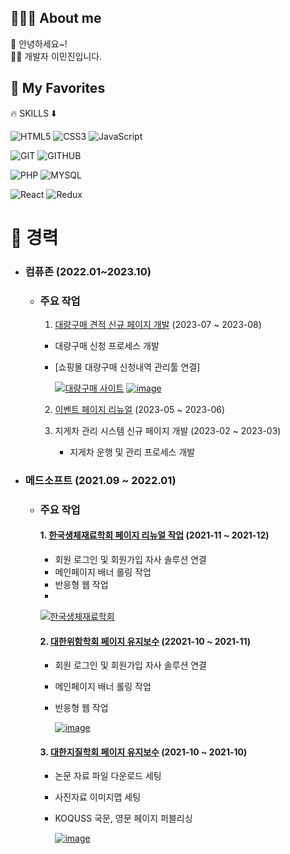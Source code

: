 ## 🙋🏻‍♂️ About me
🐣 안녕하세요~! <br>
✍🏻 개발자 이민진입니다.  <br>

## 🚀 My Favorites
🔥 SKILLS ⬇️

![HTML5](https://img.shields.io/badge/HTML5-E34F26?style=for-the-badge&logo=html5&logoColor=white)
![CSS3](https://img.shields.io/badge/CSS3-1572B6?style=for-the-badge&logo=css3)
![JavaScript](https://img.shields.io/badge/JavaScript-F7DF1E?style=for-the-badge&logo=javascript&logoColor=white)

![GIT](https://img.shields.io/badge/git-F05032?style=for-the-badge&logo=git&logoColor=white)
![GITHUB](https://img.shields.io/badge/github-181717?style=for-the-badge&logo=github&logoColor=white)

![PHP](https://img.shields.io/badge/PHP-777BB4?style=for-the-badge&logo=PHP&logoColor=white)
![MYSQL](https://img.shields.io/badge/mysql-4479A1?style=for-the-badge&logo=mysql&logoColor=white)

![React](https://img.shields.io/badge/React-61DAFB?style=for-the-badge&logo=react&logoColor=white)
![Redux](https://img.shields.io/badge/Redux-764ABC?style=for-the-badge&logo=redux&logoColor=white)







# 📌 경력
  - ### 컴퓨존 (2022.01~2023.10)
    - ### 주요 작업
        1. [대량구매 견적 신규 페이지 개발](https://www.compuzone.co.kr/cscenter/bulk_purchase.htm) (2023-07 ~ 2023-08)
        - 대량구매 신청 프로세스 개발
        - [쇼핑몰 대량구매 신청내역 관리툴 연결]
            
            [![대량구매 사이트](https://github.com/oidolee/oidolee/assets/85022962/5b2ae972-6618-44e8-9dda-e4b387fed164)](https://www.compuzone.co.kr/cscenter/bulk_purchase.htm)
            [![image](https://github.com/oidolee/oidolee/assets/85022962/f9761d40-09a5-4fa2-ac33-c792b04af325)](https://www.compuzone.co.kr/cscenter/bulk_purchase.htm)


        2. [이벤트 페이지 리뉴얼](https://www.compuzone.co.kr/event_zone/eventzone_main.htm?set=&scg=&sst=3&swd=&htc=732&hmp=0&btc=&bmp=0&svl=&sht=&glt=) (2023-05 ~ 2023-06)
           
           

        4. 지게차 관리 시스템 신규 페이지 개발 (2023-02 ~ 2023-03)
            - 지게차 운행 및 관리 프로세스 개발


   - ### 메드소프트 (2021.09 ~ 2022.01)  
        - ### 주요 작업
            #### 1. [한국생체재료학회 페이지 리뉴얼 작업](https://www.ksbm.or.kr/html/) (2021-11 ~ 2021-12)
            - 회원 로그인 및 회원가입 자사 솔루션 연결
            - 메인페이지 배너 롤링 작업
            - 반응형 웹 작업
            - 
             [![한국생체재료학회](https://github.com/oidolee/oidolee/assets/85022962/05d36e89-23ec-48a4-a34d-e5d886789cef)](https://www.ksbm.or.kr/html/)


            #### 2. [대한위함학회 페이지 유지보수](https://www.gskorea.or.kr/html/) (22021-10 ~ 2021-11)
            - 회원 로그인 및 회원가입 자사 솔루션 연결
            - 메인페이지 배너 롤링 작업
            - 반응형 웹 작업
         
              [![image](https://github.com/oidolee/oidolee/assets/85022962/1a12ae27-2978-4f22-b95d-9550a24ff94d)](https://www.gskorea.or.kr/html/)


            #### 3. [대한지질학회 페이지 유지보수](https://www.gskorea.or.kr/html/) (2021-10 ~ 2021-10)
            - 논문 자료 파일 다운로드 세팅
            - 사진자료 이미지맵 세팅
            - KOQUSS 국문, 영문 페이지 퍼블리싱

              [![image](https://github.com/oidolee/oidolee/assets/85022962/726627e2-c899-4802-8955-2760d499cb4b)](https://www.gskorea.or.kr/html/)

        
            
